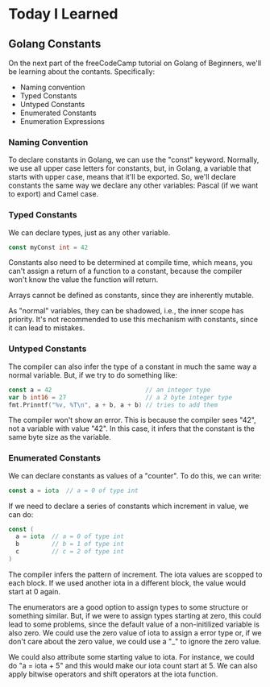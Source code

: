 # Today I Learned

## Golang Constants

On the next part of the freeCodeCamp tutorial on Golang of Beginners, we'll be
learning about the contants. Specifically:

- Naming convention
- Typed Constants
- Untyped Constants
- Enumerated Constants
- Enumeration Expressions

### Naming Convention

To declare constants in Golang, we can use the "const" keyword. Normally, we use
all upper case letters for constants, but, in Golang, a variable that starts with
upper case, means that it'll be exported. So, we'll declare constants the same
way we declare any other variables: Pascal (if we want to export) and Camel case.

### Typed Constants

We can declare types, just as any other variable.

```go
const myConst int = 42
```

Constants also need to be determined at compile time, which means, you can't
assign a return of a function to a constant, because the compiler won't know the
value the function will return.

Arrays cannot be defined as constants, since they are inherently mutable.

As "normal" variables, they can be shadowed, i.e., the inner scope has priority.
It's not recommended to use this mechanism with constants, since it can lead to
mistakes.

### Untyped Constants

The compiler can also infer the type of a constant in much the same way a normal
variable. But, if we try to do something like:

```go
const a = 42                          // an integer type
var b int16 = 27                      // a 2 byte integer type
fmt.Prinntf("%v, %T\n", a + b, a + b) // tries to add them
```

The compiler won't show an error. This is because the compiler sees "42", not a
variable with value "42". In this case, it infers that the constant is the same
byte size as the variable.

### Enumerated Constants

We can declare constants as values of a "counter". To do this, we can write:

```go
const a = iota  // a = 0 of type int
```

If we need to declare a series of constants which increment in value, we can do:

```go
const (
  a = iota  // a = 0 of type int
  b         // b = 1 of type int
  c         // c = 2 of type int
)
```

The compiler infers the pattern of increment. The iota values are scopped to each
block. If we used another iota in a different block, the value would start at 0
again.

The enumerators are a good option to assign types to some structure or something
similar. But, if we were to assign types starting at zero, this could lead to some
problems, since the default value of a non-initilized variable is also zero. We
could use the zero value of iota to assign a error type or, if we don't care about
the zero value, we could use a "_" to ignore the zero value.

We could also attribute some starting value to iota. For instance, we could do
"a = iota + 5" and this would make our iota count start at 5. We can also apply
bitwise operators and shift operators at the iota function.
